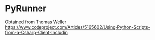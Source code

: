 # PyRunner
 Obtained from Thomas Weller https://www.codeproject.com/Articles/5165602/Using-Python-Scripts-from-a-Csharp-Client-Includin
